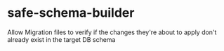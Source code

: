 # safe-schema-builder
Allow Migration files to verify if the changes they're about to apply don't already exist in the target DB schema
